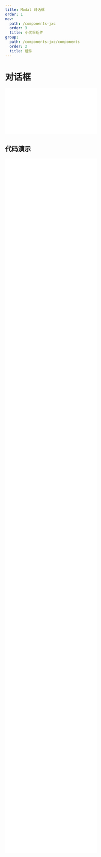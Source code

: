 ```yaml
---
title: Modal 对话框
order: 1
nav:
  path: /components-jxc
  order: 3
  title: 小优采组件
group:
  path: /components-jxc/components
  order: 2
  title: 组件
---
```


# 对话框

<div>
<embed src="@docs-common/modal/index.md"></embed>
</div>
        
## 代码演示

<Row gutter=8>

  <Col span=12>
    
  <div class="code-box"><embed src="@abiz-rc-jxc/modal/demo/basic-modal-jxc.md"></embed></div>
          
  <div class="code-box"><embed src="@abiz-rc-jxc/modal/demo/footer-modal-jxc.md"></embed></div>
          
  <div class="code-box"><embed src="@abiz-rc-jxc/modal/demo/info-modal-jxc.md"></embed></div>
          
  <div class="code-box"><embed src="@abiz-rc-jxc/modal/demo/manual-modal-jxc.md"></embed></div>
          
  <div class="code-box"><embed src="@abiz-rc-jxc/modal/demo/confirm-router-modal-jxc.md"></embed></div>
          
  <div class="code-box"><embed src="@abiz-rc-jxc/modal/demo/button-props-modal-jxc.md"></embed></div>
          
  <div class="code-box"><embed src="@abiz-rc-jxc/modal/demo/modal-render-modal-jxc.md"></embed></div>
          
  </Col>
          
  <Col span=12>
    
  <div class="code-box"><embed src="@abiz-rc-jxc/modal/demo/async-modal-jxc.md"></embed></div>
          
  <div class="code-box"><embed src="@abiz-rc-jxc/modal/demo/confirm-modal-jxc.md"></embed></div>
          
  <div class="code-box"><embed src="@abiz-rc-jxc/modal/demo/locale-modal-jxc.md"></embed></div>
          
  <div class="code-box"><embed src="@abiz-rc-jxc/modal/demo/position-modal-jxc.md"></embed></div>
          
  <div class="code-box"><embed src="@abiz-rc-jxc/modal/demo/dark-modal-jxc.md"></embed></div>
          
  <div class="code-box"><embed src="@abiz-rc-jxc/modal/demo/hooks-modal-jxc.md"></embed></div>
          
  <div class="code-box"><embed src="@abiz-rc-jxc/modal/demo/width-modal-jxc.md"></embed></div>
          
  </Col>
          
</Row>
        
<div><embed src="@docs-common/modal/index-api.md"></embed><div>
